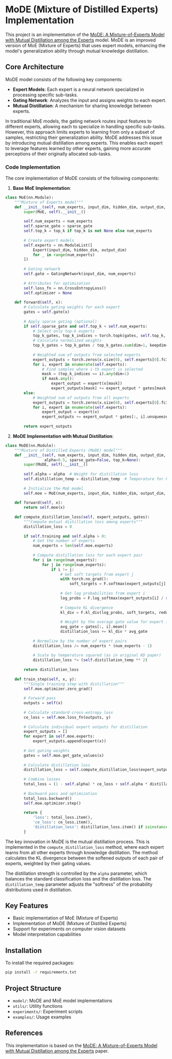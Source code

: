 # MoDE (Mixture of Distilled Experts) Implementation

This project is an implementation of the [MoDE: A Mixture-of-Experts Model with Mutual Distillation among the Experts](https://arxiv.org/abs/2402.00893) model. MoDE is an improved version of MoE (Mixture of Experts) that uses expert models, enhancing the model's generalization ability through mutual knowledge distillation.

## Core Architecture

MoDE model consists of the following key components:

- **Expert Models**: Each expert is a neural network specialized in processing specific sub-tasks.
- **Gating Network**: Analyzes the input and assigns weights to each expert.
- **Mutual Distillation**: A mechanism for sharing knowledge between experts.

In traditional MoE models, the gating network routes input features to different experts, allowing each to specialize in handling specific sub-tasks. However, this approach limits experts to learning from only a subset of samples, restricting their generalization ability. MoDE addresses this issue by introducing mutual distillation among experts. This enables each expert to leverage features learned by other experts, gaining more accurate perceptions of their originally allocated sub-tasks.

### Code Implementation

The core implementation of MoDE consists of the following components:

1. **Base MoE Implementation**:

```python
class MoE(nn.Module):
    """Mixture of Experts model"""
    def __init__(self, num_experts, input_dim, hidden_dim, output_dim, sparse_gate=False, top_k=None):
        super(MoE, self).__init__()
        
        self.num_experts = num_experts
        self.sparse_gate = sparse_gate
        self.top_k = top_k if top_k is not None else num_experts
        
        # Create expert models
        self.experts = nn.ModuleList([
            Expert(input_dim, hidden_dim, output_dim) 
            for _ in range(num_experts)
        ])
        
        # Gating network
        self.gate = GatingNetwork(input_dim, num_experts)
        
        # Attributes for optimization
        self.loss_fn = nn.CrossEntropyLoss()
        self.optimizer = None
        
    def forward(self, x):
        # Calculate gating weights for each expert
        gates = self.gate(x)
        
        # Apply sparse gating (optional)
        if self.sparse_gate and self.top_k < self.num_experts:
            # Select only top-k experts
            top_k_gates, top_k_indices = torch.topk(gates, self.top_k, dim=1)
            # Calculate normalized weights
            top_k_gates = top_k_gates / top_k_gates.sum(dim=1, keepdim=True)
            
            # Weighted sum of outputs from selected experts
            expert_outputs = torch.zeros(x.size(0), self.experts[0].fc3.out_features, device=x.device)
            for i, expert in enumerate(self.experts):
                # Find samples where i-th expert is selected
                mask = (top_k_indices == i).any(dim=1)
                if mask.any():
                    expert_output = expert(x[mask])
                    expert_outputs[mask] += expert_output * gates[mask, i].unsqueeze(1)
        else:
            # Weighted sum of outputs from all experts
            expert_outputs = torch.zeros(x.size(0), self.experts[0].fc3.out_features, device=x.device)
            for i, expert in enumerate(self.experts):
                expert_output = expert(x)
                expert_outputs += expert_output * gates[:, i].unsqueeze(1)
                
        return expert_outputs
```

2. **MoDE Implementation with Mutual Distillation**:

```python
class MoDE(nn.Module):
    """Mixture of Distilled Experts (MoDE) model"""
    def __init__(self, num_experts, input_dim, hidden_dim, output_dim, distillation_temp=2.0, 
                 alpha=0.5, sparse_gate=False, top_k=None):
        super(MoDE, self).__init__()
        
        self.alpha = alpha  # Weight for distillation loss
        self.distillation_temp = distillation_temp  # Temperature for knowledge distillation
        
        # Initialize the MoE model
        self.moe = MoE(num_experts, input_dim, hidden_dim, output_dim, sparse_gate, top_k)
        
    def forward(self, x):
        return self.moe(x)
    
    def compute_distillation_loss(self, expert_outputs, gates):
        """Compute mutual distillation loss among experts"""
        distillation_loss = 0
        
        if self.training and self.alpha > 0:
            # Get the number of experts
            num_experts = len(self.moe.experts)
            
            # Compute distillation loss for each expert pair
            for i in range(num_experts):
                for j in range(num_experts):
                    if i != j:
                        # Get soft targets from expert j
                        with torch.no_grad():
                            soft_targets = F.softmax(expert_outputs[j] / self.distillation_temp, dim=1)
                            
                        # Get log probabilities from expert i
                        log_probs = F.log_softmax(expert_outputs[i] / self.distillation_temp, dim=1)
                        
                        # Compute KL divergence
                        kl_div = F.kl_div(log_probs, soft_targets, reduction='batchmean')
                        
                        # Weight by the average gate value for expert i
                        avg_gate = gates[:, i].mean()
                        distillation_loss += kl_div * avg_gate
                        
            # Normalize by the number of expert pairs
            distillation_loss /= num_experts * (num_experts - 1)
            
            # Scale by temperature squared (as in original KD paper)
            distillation_loss *= (self.distillation_temp ** 2)
        
        return distillation_loss
    
    def train_step(self, x, y):
        """Single training step with distillation"""
        self.moe.optimizer.zero_grad()
        
        # Forward pass
        outputs = self(x)
        
        # Calculate standard cross-entropy loss
        ce_loss = self.moe.loss_fn(outputs, y)
        
        # Calculate individual expert outputs for distillation
        expert_outputs = []
        for expert in self.moe.experts:
            expert_outputs.append(expert(x))
        
        # Get gating weights
        gates = self.moe.get_gate_values(x)
        
        # Calculate distillation loss
        distillation_loss = self.compute_distillation_loss(expert_outputs, gates)
        
        # Combine losses
        total_loss = (1 - self.alpha) * ce_loss + self.alpha * distillation_loss
        
        # Backward pass and optimization
        total_loss.backward()
        self.moe.optimizer.step()
        
        return {
            'loss': total_loss.item(),
            'ce_loss': ce_loss.item(),
            'distillation_loss': distillation_loss.item() if isinstance(distillation_loss, torch.Tensor) else distillation_loss
        }
```

The key innovation in MoDE is the mutual distillation process. This is implemented in the `compute_distillation_loss` method, where each expert learns from all other experts through knowledge distillation. The method calculates the KL divergence between the softened outputs of each pair of experts, weighted by their gating values.

The distillation strength is controlled by the `alpha` parameter, which balances the standard classification loss and the distillation loss. The `distillation_temp` parameter adjusts the "softness" of the probability distributions used in distillation.

## Key Features

- Basic implementation of MoE (Mixture of Experts)
- Implementation of MoDE (Mixture of Distilled Experts)
- Support for experiments on computer vision datasets
- Model interpretation capabilities

## Installation

To install the required packages:

```bash
pip install -r requirements.txt
```

## Project Structure

- `model/`: MoDE and MoE model implementations
- `utils/`: Utility functions
- `experiments/`: Experiment scripts
- `examples/`: Usage examples

## References

This implementation is based on the [MoDE: A Mixture-of-Experts Model with Mutual Distillation among the Experts](https://arxiv.org/abs/2402.00893) paper. 
